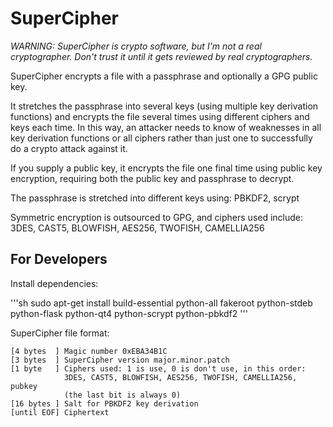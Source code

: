 # SuperCipher

*WARNING: SuperCipher is crypto software, but I'm not a real cryptographer. Don't trust it until it gets reviewed by real cryptographers.*

SuperCipher encrypts a file with a passphrase and optionally a GPG public key.

It stretches the passphrase into several keys (using multiple key derivation functions) and encrypts the file several times using different ciphers and keys each time. In this way, an attacker needs to know of weaknesses in all key derivation functions or all ciphers rather than just one to successfully do a crypto attack against it.

If you supply a public key, it encrypts the file one final time using public key encryption, requiring both the public key and passphrase to decrypt.

The passphrase is stretched into different keys using: PBKDF2, scrypt

Symmetric encryption is outsourced to GPG, and ciphers used include: 3DES, CAST5, BLOWFISH, AES256, TWOFISH, CAMELLIA256

## For Developers

Install dependencies:

'''sh
sudo apt-get install build-essential python-all fakeroot python-stdeb python-flask python-qt4 python-scrypt python-pbkdf2
'''

SuperCipher file format:

```
[4 bytes  ] Magic number 0xEBA34B1C
[3 bytes  ] SuperCipher version major.minor.patch
[1 byte   ] Ciphers used: 1 is use, 0 is don't use, in this order:
            3DES, CAST5, BLOWFISH, AES256, TWOFISH, CAMELLIA256, pubkey
            (the last bit is always 0)
[16 bytes ] Salt for PBKDF2 key derivation
[until EOF] Ciphertext
```

